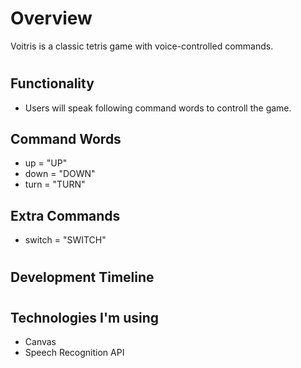 # Overview

Voitris is a classic tetris game with voice-controlled commands.

#

## Functionality
* Users will speak following command words to controll the game.

## Command Words
* up = "UP"
* down = "DOWN"
* turn = "TURN"

## Extra Commands
* switch = "SWITCH"

#

## Development Timeline

#

## Technologies I'm using

* Canvas
* Speech Recognition API